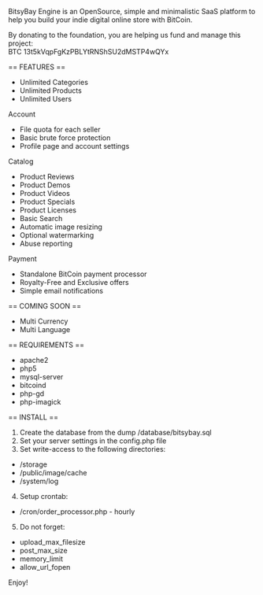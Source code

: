 BitsyBay Engine is an OpenSource, simple and minimalistic SaaS platform to help you build your indie digital online store with BitCoin.

By donating to the foundation, you are helping us fund and manage this project:  
BTC 13t5kVqpFgKzPBLYtRNShSU2dMSTP4wQYx

== FEATURES ==

* Unlimited Categories
* Unlimited Products
* Unlimited Users

Account

* File quota for each seller
* Basic brute force protection
* Profile page and account settings

Catalog

* Product Reviews
* Product Demos
* Product Videos
* Product Specials
* Product Licenses
* Basic Search
* Automatic image resizing
* Optional watermarking
* Abuse reporting

Payment

* Standalone BitCoin payment processor
* Royalty-Free and Exclusive offers
* Simple email notifications

== COMING SOON ==

* Multi Currency
* Multi Language

== REQUIREMENTS ==

* apache2
* php5
* mysql-server
* bitcoind
* php-gd
* php-imagick

== INSTALL ==

1. Create the database from the dump /database/bitsybay.sql 
2. Set your server settings in the config.php file
3. Set write-access to the following directories:

* /storage
* /public/image/cache
* /system/log

4. Setup crontab:

* /cron/order_processor.php - hourly

5. Do not forget:

* upload_max_filesize
* post_max_size
* memory_limit
* allow_url_fopen

Enjoy!
